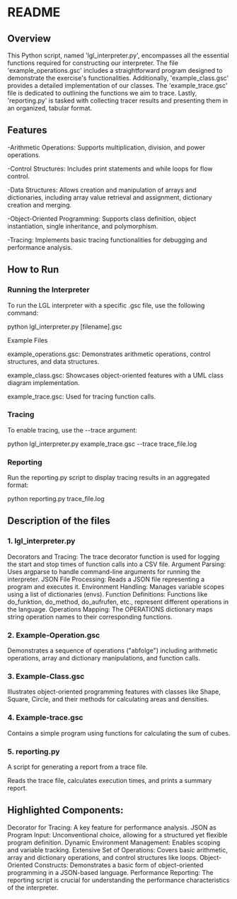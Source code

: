 # README
## Overview
This Python script, named 'lgl_interpreter.py', encompasses all the essential functions required for constructing our interpreter. The file 'example_operations.gsc' includes a straightforward program designed to demonstrate the exercise's functionalities. Additionally, 'example_class.gsc' provides a detailed implementation of our classes. The 'example_trace.gsc' file is dedicated to outlining the functions we aim to trace. Lastly, 'reporting.py' is tasked with collecting tracer results and presenting them in an organized, tabular format.

## Features

-Arithmetic Operations: Supports multiplication, division, and power operations.

-Control Structures: Includes print statements and while loops for flow control.

-Data Structures: Allows creation and manipulation of arrays and dictionaries, including array value retrieval and assignment, dictionary creation and merging.

-Object-Oriented Programming: Supports class definition, object instantiation, single inheritance, and polymorphism.

-Tracing: Implements basic tracing functionalities for debugging and performance analysis.

## How to Run

### Running the Interpreter
To run the LGL interpreter with a specific .gsc file, use the following command:

python lgl_interpreter.py [filename].gsc

Example Files

example_operations.gsc: Demonstrates arithmetic operations, control structures, and data structures.

example_class.gsc: Showcases object-oriented features with a UML class diagram implementation.

example_trace.gsc: Used for tracing function calls.

### Tracing
To enable tracing, use the --trace argument:

python lgl_interpreter.py example_trace.gsc --trace trace_file.log

### Reporting
Run the reporting.py script to display tracing results in an aggregated format:

python reporting.py trace_file.log

## Description of the files
### 1. lgl_interpreter.py
Decorators and Tracing: The trace decorator function is used for logging the start and stop times of function calls into a CSV file.
Argument Parsing: Uses argparse to handle command-line arguments for running the interpreter.
JSON File Processing: Reads a JSON file representing a program and executes it.
Environment Handling: Manages variable scopes using a list of dictionaries (envs).
Function Definitions: Functions like do_funktion, do_method, do_aufrufen, etc., represent different operations in the language.
Operations Mapping: The OPERATIONS dictionary maps string operation names to their corresponding functions.

### 2. Example-Operation.gsc
Demonstrates a sequence of operations ("abfolge") including arithmetic operations, array and dictionary manipulations, and function calls.

### 3. Example-Class.gsc
Illustrates object-oriented programming features with classes like Shape, Square, Circle, and their methods for calculating areas and densities.

### 4. Example-trace.gsc
Contains a simple program using functions for calculating the sum of cubes.

### 5. reporting.py
A script for generating a report from a trace file.

Reads the trace file, calculates execution times, and prints a summary report.

## Highlighted Components:
Decorator for Tracing: A key feature for performance analysis.
JSON as Program Input: Unconventional choice, allowing for a structured yet flexible program definition.
Dynamic Environment Management: Enables scoping and variable tracking.
Extensive Set of Operations: Covers basic arithmetic, array and dictionary operations, and control structures like loops.
Object-Oriented Constructs: Demonstrates a basic form of object-oriented programming in a JSON-based language.
Performance Reporting: The reporting script is crucial for understanding the performance characteristics of the interpreter.

